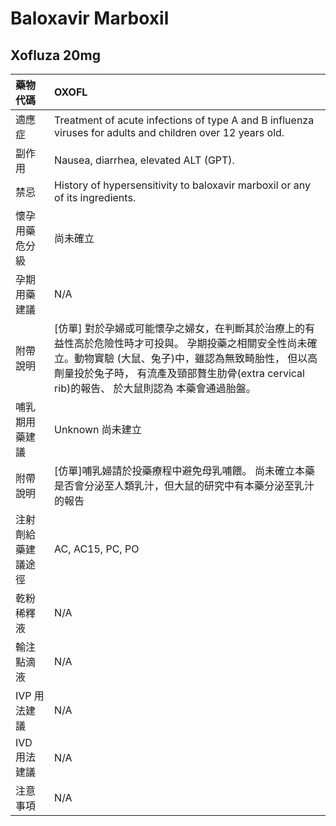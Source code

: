 # Baloxavir Marboxil

## Xofluza 20mg

| 藥物代碼 | OXOFL |
| :--- | :--- |
| 適應症 | Treatment of acute infections of type A and B influenza viruses for adults and children over 12 years old. |
| 副作用 | Nausea, diarrhea, elevated ALT \(GPT\). |
| 禁忌 | History of hypersensitivity to baloxavir marboxil or any of its ingredients. |
| 懷孕用藥危分級 | 尚未確立 |
| 孕期用藥建議 | N/A |
| 附帶說明 | \[仿單\] 對於孕婦或可能懷孕之婦女，在判斷其於治療上的有益性高於危險性時才可投與。 孕期投藥之相關安全性尚未確立。動物實驗 \(大鼠、兔子\)中，雖認為無致畸胎性， 但以高劑量投於兔子時， 有流產及頸部贅生肋骨\(extra cervical rib\)的報告、 於大鼠則認為 本藥會通過胎盤。 |
| 哺乳期用藥建議 | Unknown 尚未建立 |
| 附帶說明 | \[仿單\]哺乳婦請於投藥療程中避免母乳哺餵。 尚未確立本藥是否會分泌至人類乳汁，但大鼠的研究中有本藥分泌至乳汁的報告 |
| 注射劑給藥建議途徑 | AC, AC15, PC, PO |
| 乾粉稀釋液 | N/A |
| 輸注點滴液 | N/A |
| IVP 用法建議 | N/A |
| IVD 用法建議 | N/A |
| 注意事項 | N/A |

